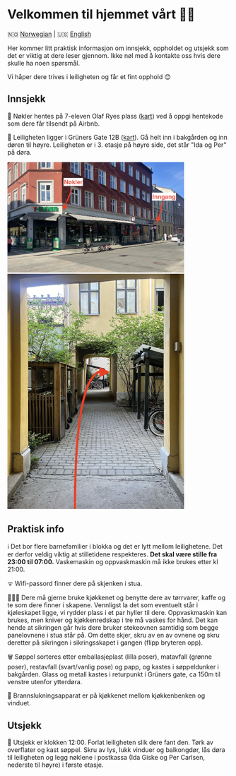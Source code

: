 <h1>Velkommen til hjemmet vårt 🏡🌼</h1>

🇳🇴 [Norwegian](https://percarlsen.github.io/gruners/no/) | 🇺🇸 [English](https://percarlsen.github.io/gruners/en/)

Her kommer litt praktisk informasjon om innsjekk, oppholdet og utsjekk som det er viktig at dere leser gjennom. Ikke nøl med å kontakte oss hvis dere skulle ha noen spørsmål.

Vi håper dere trives i leiligheten og får et fint opphold 😊

## Innsjekk
🔑 Nøkler hentes på 7-eleven Olaf Ryes plass ([kart](https://maps.app.goo.gl/qTAuWBMjggQdmRVP9)) ved å oppgi hentekode som dere får tilsendt på Airbnb.

🏡 Leiligheten ligger i Grüners Gate 12B ([kart](https://maps.app.goo.gl/3Ak5Gi62WnCwmsQ17)). Gå helt inn i bakgården og inn døren til høyre. Leiligheten er i 3. etasje på høyre side, det står "Ida og Per" på døra.

<img src="../assets/street_no.jpeg" alt="Nøkler og inngang" width="400"/>
<img src="../assets/backyard.jpeg" alt="Inngang" width="400"/>

## Praktisk info
ℹ️ Det bor flere barnefamilier i blokka og det er lytt mellom leilighetene. Det er derfor veldig viktig at stilletidene respekteres. <b>Det skal være stille fra 23:00 til 07:00.</b> Vaskemaskin og oppvaskmaskin må ikke brukes etter kl 21:00.

ᯤ Wifi-passord finner dere på skjenken i stua.

🧑🏼‍🍳 Dere må gjerne bruke kjøkkenet og benytte dere av tørrvarer, kaffe og te som dere finner i skapene. Vennligst la det som eventuelt står i kjøleskapet ligge, vi rydder plass i et par hyller til dere. Oppvaskmaskin kan brukes, men kniver og kjøkkenredskap i tre må vaskes for hånd. Det kan hende at sikringen går hvis dere bruker stekeovnen samtidig som begge panelovnene i stua står på. Om dette skjer, skru av en av ovnene og skru deretter på sikringen i sikringsskapet i gangen (flipp bryteren opp).

🗑️ Søppel sorteres etter emballasjeplast (lilla poser), matavfall (grønne poser), restavfall (svart/vanlig pose) og papp, og kastes i søppeldunker i bakgården. Glass og metall kastes i returpunkt i Grüners gate, ca 150m til venstre utenfor ytterdøra.

🧯 Brannslukningsapparat er på kjøkkenet mellom kjøkkenbenken og vinduet.

## Utsjekk
📌 Utsjekk er klokken 12:00. Forlat leiligheten slik dere fant den. Tørk av overflater og kast søppel. Skru av lys, lukk vinduer og balkongdør, lås døra til leiligheten og legg nøklene i postkassa (Ida Giske og Per Carlsen, nederste til høyre) i første etasje.
